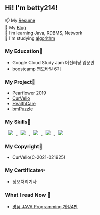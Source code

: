 ## Hi! I'm betty214!
📫 My [Resume](https://programmers.co.kr/pr/bettyjang_9944)<br/>
:pencil: My [Blog](https://velog.io/@betty214)<br/>
🌱 I’m learning Java, RDBMS, Network<br/>
:school_satchel: I'm studying [algorithm](https://www.notion.so/challenger214/Challenger214-18da18d53692421ba06e8120307dd00b)<br/>

### My Education:school:
- Google Cloud Study Jam 머신러닝 입문반<br/>
- boostcamp 웹모바일 6기<br/>

### My Project🧪
- Pearflower 2019
- [CurVelio](https://github.com/graduateprojectA/take1)
- [HealthCare](https://github.com/EWHA18/Healthcare)
- [bmPuzzle](https://github.com/boostcampwm-2021/web16-bmPuzzle)

### My Skills🔨
<a href="https://alpox.kr">
    <img 
        src="http://img.shields.io/badge/spring-green?style=flat&logo=spring"
        style="height : auto; margin-left : 10px; margin-right : 10px;"/>
</a>
<a href="https://alpox.kr">
    <img 
        src="http://img.shields.io/badge/react-blue?style=flat&logo=react"
        style="height : auto; margin-left : 10px; margin-right : 10px;"/>
</a>
<a href="https://alpox.kr">
    <img 
        src="http://img.shields.io/badge/MySQL-9cf?style=flat&logo=MySQL"
        style="font-color:white; height : auto; margin-left : 10px; margin-right : 10px;"/>
</a>
<a href="https://alpox.kr">
    <img 
        src="http://img.shields.io/badge/Node.js-339933?style=flat&logo=Node.js"
        style="height : auto; margin-left : 10px; margin-right : 10px;"/>
</a>
<a href="https://alpox.kr">
    <img 
        src="http://img.shields.io/badge/JAVA-purple?style=flat&logo=java"
        style="height : auto; margin-left : 10px; margin-right : 10px;"/>
</a>

### My Copyright📝
- CurVelio(C-2021-021925)

### My Certificate✨
- 정보처리기사

### What I read Now :book:
- [명품 JAVA Programming 개정4판](https://www.booksr.co.kr/html/book/book.asp?seq=697068)

<!--
**betty214/betty214** is a  _special_ ✨ repository because its `README.md` (this file) appears on your GitHub profile.

Here are some ideas to get you started:

-  I’m currently working on ...

- 👯 I’m looking to collaborate on ...
- 🤔 I’m looking for help with ...
-  Ask me about ...
-  to reach me: ...
- 😄 Pronouns: ...
-  Fun fact: ...
-->
